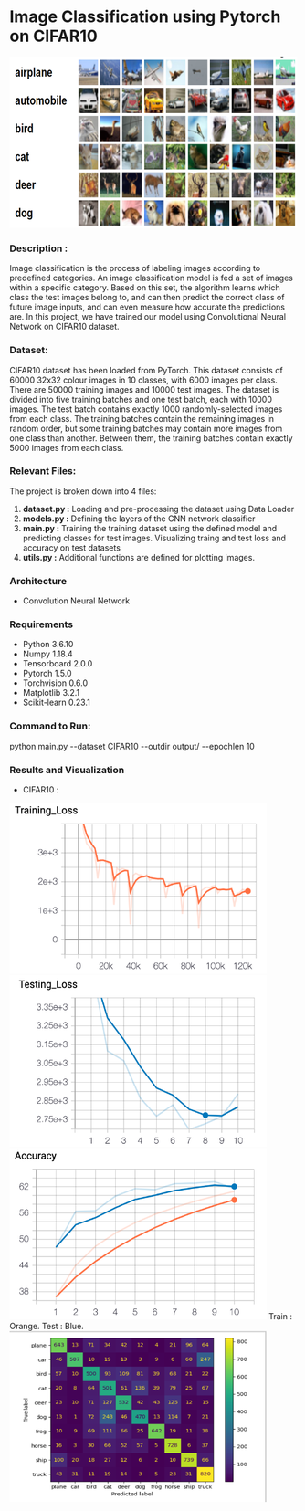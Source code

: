 # Image Classification using Pytorch on CIFAR10

<img src="https://github.com/Arushi04/ImageClassification/blob/master/images/cifar.png" width="800" height="300">

### Description :
Image classification is the process of labeling images according to predefined categories. An image classification model is fed a set of 
images within a specific category. Based on this set, the algorithm learns which class the test images belong to, and can then predict the
correct class of future image inputs, and can even measure how accurate the predictions are. In this project, we have trained our model 
using Convolutional Neural Network on CIFAR10 dataset.

### Dataset:
CIFAR10 dataset has been loaded from PyTorch. This dataset consists of 60000 32x32 colour images in 10 classes, with 6000 images per class. There are 50000 training images and 10000 test images. The dataset is divided into five training batches and one test batch, each with 10000 images. The test batch contains exactly 1000 randomly-selected images from each class. The training batches contain the remaining images in random order, but some training batches may contain more images from one class than another. Between them, the training batches contain exactly 5000 images from each class. 


### Relevant Files:
The project is broken down into 4 files:
1. **dataset.py :** Loading and pre-processing the dataset using Data Loader
2. **models.py :** Defining the layers of the CNN network classifier 
3. **main.py :** Training the training dataset using the defined model and predicting classes for test images. Visualizing traing and test loss and accuracy on test datasets
4. **utils.py :** Additional functions are defined for plotting images.


### Architecture
* Convolution Neural Network

### Requirements
* Python 3.6.10  
* Numpy 1.18.4  
* Tensorboard 2.0.0   
* Pytorch 1.5.0  
* Torchvision 0.6.0 
* Matplotlib 3.2.1
* Scikit-learn 0.23.1

### Command to Run:

python main.py --dataset CIFAR10 --outdir output/ --epochlen 10


### Results and Visualization
* CIFAR10 :


<img src="https://github.com/Arushi04/ImageClassification/blob/master/images/train_loss.png" width="450" height="300">
<img src="https://github.com/Arushi04/ImageClassification/blob/master/images/test_loss.png" width="450" height="300">
<img src="https://github.com/Arushi04/ImageClassification/blob/master/images/train-test-accuracy.png" width="450" height="300">
Train : Orange.              
Test : Blue.        

<img src="https://github.com/Arushi04/ImageClassification/blob/master/images/confusion_matrix.png" width="450" height="300">
       





